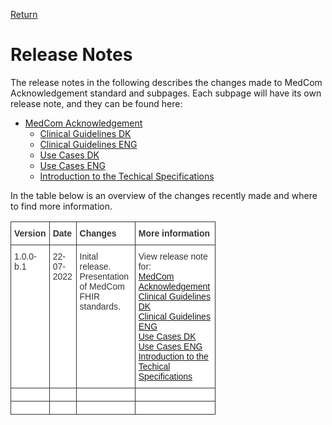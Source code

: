 [Return](../../index.md)
# Release Notes

The release notes in the following describes the changes made to MedCom Acknowledgement standard and subpages.
Each subpage will have its own release note, and they can be found here: 


  * [MedCom Acknowledgement](ReleaseNote-ENG.md)
    * [Clinical Guidelines DK](ReleaseNote-ClinicalGuidelineDK.md)
    * [Clinical Guidelines ENG](ReleaseNoteClinGuidENG.md)
    * [Use Cases DK](ReleaseNotesUseCaseDK.md)
    * [Use Cases ENG](ReleaseNoteUseCaseENG.md) 
    * [Introduction to the Techical Specifications](ReleaseNoteTechSpec.md)

In the table below is an overview of the changes recently made and where to find more information.

<style type="text/css">
.tg  {border-collapse:collapse;border-spacing:0;max-width:65%;}
.tg td{border-color:black;border-style:solid;border-width:1px;font-family:Arial, sans-serif;font-size:14px;
  overflow:hidden;padding:10px 5px;word-break:normal;}
.tg th{border-color:black;border-style:solid;border-width:1px;font-family:Arial, sans-serif;font-size:14px;
  font-weight:normal;overflow:hidden;padding:10px 5px;word-break:normal;}
.tg .tg-c75y{background-color:#FFF;border-color:#343434;color:#343434;font-weight:bold;text-align:left;vertical-align:top}
.tg .tg-pkxh{background-color:#FFF;border-color:#343434;color:#343434;text-align:left;vertical-align:top}
</style>
<table class="tg">
<thead>
  <tr>
    <th class="tg-c75y"><span style="font-weight:bold;color:#343434">Version</span></th>
    <th class="tg-c75y"><span style="font-weight:bold;color:#343434">Date</span></th>
    <th class="tg-c75y"><span style="font-weight:bold;color:#343434">Changes</span></th>
    <th class="tg-c75y"><span style="font-weight:bold;color:#343434">More information</span></th>
  </tr>
</thead>
<tbody>
  <tr>
    <td class="tg-pkxh"><span style="color:#343434">1.0.0-b.1</span></td>
    <td class="tg-pkxh"><span style="color:#343434">22-07-2022</span></td>
    <td class="tg-pkxh"><span style="color:#343434">Inital release. Presentation of MedCom FHIR standards.</span></td>
    <td class="tg-pkxh"><span style="color:#343434">View release note for: <br> </span><a href="ReleaseNote-ENG.md">MedCom Acknowledgement</a> <br> <a href="ReleaseNote-ClinicalGuidelineDK.md">Clinical Guidelines DK</a> <br> <a href="ReleaseNoteClinGuidENG.md">Clinical Guidelines ENG</a> <br> <a href="ReleaseNote-ClinicalGuidelineDK.md">Use Cases DK</a> <br> <a href="ReleaseNoteUseCaseENG.md">Use Cases ENG</a> <br> <a href="ReleaseNoteTechSpec.md">Introduction to the Techical Specifications</a> </td>
  </tr>
  <tr>
    <td class="tg-pkxh"></td>
    <td class="tg-pkxh"></td>
    <td class="tg-pkxh"></td>
    <td class="tg-pkxh"></td>
  </tr>
  <tr>
    <td class="tg-pkxh"></td>
    <td class="tg-pkxh"></td>
    <td class="tg-pkxh"></td>
    <td class="tg-pkxh"></td>
  </tr>
</tbody>
</table>